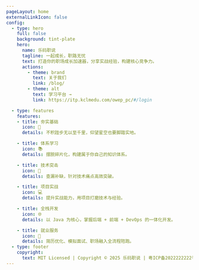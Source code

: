 ```yaml
---
pageLayout: home
externalLinkIcon: false
config:
  - type: hero
    full: false
    background: tint-plate
    hero:
      name: 乐码职说
      tagline: 一起成长，职路无忧
      text: 打造你的职场成长加速器，分享实战经验，构建核心竞争力。
      actions:
        - theme: brand
          text: 关于我们
          link: /blog/
        - theme: alt
          text: 学习平台 →
          link: https://itp.kclmedu.com/owep_pc/#/login

  - type: features
    features:
    - title: 夯实基础
      icon: 🔧
      details: 不积跬步无以至千里，仰望星空也要脚踏实地。

    - title: 体系学习
      icon: 📚
      details: 摆脱碎片化，构建属于你自己的知识体系。

    - title: 技术突击
      icon: 📖
      details: 查漏补缺，针对技术痛点高效突破。

    - title: 项目实战
      icon: 💻
      details: 提升实战能力，用项目打磨技术与经验。

    - title: 全栈开发
      icon: 🌐
      details: 以 Java 为核心，掌握后端 + 前端 + DevOps 的一体化开发。

    - title: 就业服务
      icon: 🚀
      details: 简历优化、模拟面试、职场融入全流程陪跑。
  - type: footer
    copyright:
      text: MIT Licensed | Copyright © 2025 乐码职说 | 粤ICP备2022222222号
---
```


